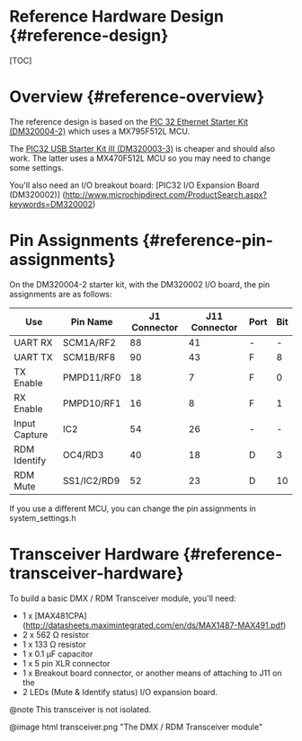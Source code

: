 Reference Hardware Design {#reference-design}
==============================

[TOC]

# Overview {#reference-overview}

The reference design is based on the
[PIC 32 Ethernet Starter Kit (DM320004-2)](http://www.microchipdirect.com/ProductSearch.aspx?Keywords=DM320004-2)
which uses a MX795F512L MCU.

The [PIC32 USB Starter Kit III
(DM320003-3)](http://www.microchipdirect.com/ProductSearch.aspx?Keywords=DM320003-3)
is cheaper and should also work.
The latter uses a MX470F512L MCU so you may need to change some settings.

You'll also need an I/O breakout board:
[PIC32 I/O Expansion Board (DM320002)]
(http://www.microchipdirect.com/ProductSearch.aspx?keywords=DM320002)

# Pin Assignments {#reference-pin-assignments}

On the DM320004-2 starter kit, with the DM320002 I/O board, the pin
assignments are as follows:

|  Use          | Pin Name    | J1 Connector | J11 Connector | Port  | Bit
| ------------- | ----------- | ------------ | ------------- | ----- | ---
| UART RX       | SCM1A/RF2   | 88           | 41            | -     | -
| UART TX       | SCM1B/RF8   | 90           | 43            | F     | 8
| TX Enable     | PMPD11/RF0  | 18           | 7             | F     | 0
| RX Enable     | PMPD10/RF1  | 16           | 8             | F     | 1
| Input Capture | IC2         | 54           | 26            | -     | -
| RDM Identify  | OC4/RD3     | 40           | 18            | D     | 3
| RDM Mute      | SS1/IC2/RD9 | 52           | 23            | D     | 10

If you use a different MCU, you can change the pin assignments in
system_settings.h

# Transceiver Hardware {#reference-transceiver-hardware}

To build a basic DMX / RDM Transceiver module, you'll need:

- 1 x
  [MAX481CPA]
  (http://datasheets.maximintegrated.com/en/ds/MAX1487-MAX491.pdf)
- 2 x 562 &Omega; resistor
- 1 x 133 &Omega; resistor
- 1 x 0.1 &mu;F capacitor
- 1 x 5 pin XLR connector
- 1 x Breakout board connector, or another means of attaching to J11 on the
- 2 LEDs (Mute & Identify status)
I/O expansion board.

@note This transceiver is not isolated.

@image html transceiver.png "The DMX / RDM Transceiver module"
